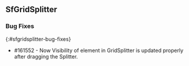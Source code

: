 ## SfGridSplitter

### Bug Fixes
{:#sfgridsplitter-bug-fixes}

* \#161552 - Now Visibility of element in GridSplitter is updated properly after dragging the Splitter.
